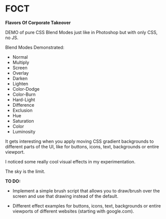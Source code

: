 # FOCT
**Flavors Of Corporate Takeover**

DEMO of pure CSS Blend Modes just like in Photoshop but with only CSS, no JS.

Blend Modes Demonstrated:
- Normal
- Multiply
- Screen
- Overlay
- Darken
- Lighten
- Color-Dodge
- Color-Burn
- Hard-Light
- Difference
- Exclusion
- Hue
- Saturation
- Color
- Luminosity


It gets interesting when you apply moving CSS gradient backgrounds to different parts of the UI, like for buttons, icons, text, backgrounds or entire viewport.

I noticed some really cool visual effects in my experimentation.

The sky is the limit.


**TO DO:**

- Implement a simple brush script that allows you to draw/brush over the screen and use that drawing instead of the default.

- Different effect examples for buttons, icons, text, backgrounds or entire viewports of different websites (starting with google.com).
